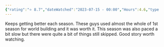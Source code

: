 ```yaml
---
{"rating":"⭐ 8.7","dateWatched":"2023-07-15 - 00:00","Hours":4.6,"type":"series","subType":"series","title":"Mushoku Tensei II: Isekai Ittara Honki Dasu","englishTitle":"Mushoku Tensei: Jobless Reincarnation Season 2","year":2023,"dataSource":"MALAPI","url":"https://myanimelist.net/anime/51179/Mushoku_Tensei_II__Isekai_Ittara_Honki_Dasu","id":51179,"genres":["Drama","Fantasy","Ecchi"],"studios":["Studio Bind"],"episodes":12,"duration":"23 min per ep","onlineRating":8.6,"actors":null,"image":"https://cdn.myanimelist.net/images/anime/1732/137465.jpg","released":true,"streamingServices":["Crunchyroll","Funimation","Netflix","Aniplus TV","Bahamut Anime Crazy","Bilibili Global","Muse Asia"],"airing":true,"airedFrom":"10/07/2023","airedTo":"01/01/1970","watched":false,"lastWatched":"","personalRating":0,"tags":["mediaDB/tv/series"],"dg-publish":true,"permalink":"/media-db/series/mushoku-tensei-ii-isekai-ittara-honki-dasu-2023/","dgPassFrontmatter":true,"noteIcon":"3","created":"2023-11-14T21:08:36.325+05:30","updated":"2023-12-10T09:49:23.144+05:30"}
---
```


Keeps getting better each season. These guys used almost the whole of 1st season for world building and it was worth it. This season was also paced a bit slow but there were quite a bit of things still skipped. Good story worth watching.